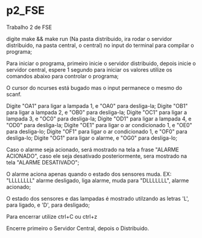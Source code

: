 # p2_FSE
Trabalho 2 de FSE

digite make && make run (Na pasta distribuido, ira rodar o servidor distribuido, na pasta central, o central) no input do terminal para compilar o programa;

Para iniciar o programa, primeiro inicie o servidor distribuido, depois inicie o servidor central, espere 1 segundo para iniciar os valores utilize os comandos abaixo para controlar o programa;

O cursor do ncurses está bugado mas o input permanece o mesmo do scanf.


Digite "OA1" para ligar a lampada 1, e "OA0" para desliga-la;
Digite "OB1" para ligar a lampada 2, e "OB0" para desliga-la;
Digite "OC1" para ligar a lampada 3, e "OC0" para desliga-la;
Digite "OD1" para ligar a lampada 4, e "OD0" para desliga-la;
Digite "OE1" para ligar o ar condicionado 1, e "OE0" para desliga-lo;
Digite "OF1" para ligar o ar condicionado 1, e "OF0" para desliga-lo;
Digite "OG1" para ligar o alarme, e "OG0" para desliga-lo;

Caso o alarme seja acionado, será mostrado na tela a frase "ALARME ACIONADO", caso ele seja desativado posteriormente, sera mostrado na tela "ALARME DESATIVADO";

O alarme aciona apenas quando o estado dos sensores muda. EX: "LLLLLLLL" alarme desligado, liga alarme, muda para "DLLLLLLL", alarme acionado; 

O estado dos sensores e das lampadas é mostrado utilzando as letras 'L', para ligado, e 'D', para desligado;

Para encerrar utilize ctrl+C ou ctrl+z

Encerre primeiro o Servidor Central, depois o Distribuido.